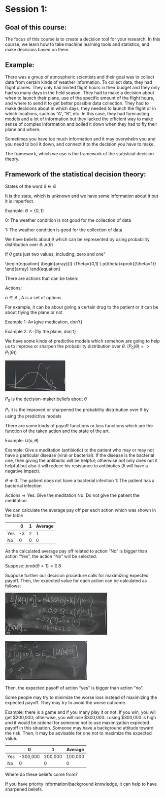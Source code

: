 # Session 1:

## Goal of this course:

The focus of this course is to create a decision tool for your research. In this course, we learn how to take machine learning tools and statistics, and make decisions based on them.

## Example: 
There was a group of atmospheric scientists and their goal was to collect data from certain kinds of weather information. To collect data, they had flight planes. They only had limited flight hours in their budget and they only had so many days in the field season. They had to make a decision about when to launch their plane, use of the specific amount of the flight hours, and where to send it to get better possible data collection. They had to make decisions about in which days, they needed to launch the flight or in which locations, such as “A”, “B”, etc. In this case, they had forecasting models and a lot of information but they lacked the efficient way to make sense of complex information and boiled it down when they had to fly their plane and where.

Sometimes you have too much information and it may overwhelm you and you need to boil it down, and connect it to the decision you have to make.

The framework, which we use is the framework of the statistical decision theory.
## Framework of the statistical decision theory:

States of the word $\theta \in \Theta$  

It is the state, which is unknown and we have some information about it but it is imperfect.

Example:  $\Theta = \{0,1\}$  

0: The weather condition is not good for the collection of data

1: The weather condition is good for the collection of data

We have beliefs about $\theta$ which can be represented by using probability distribution over $\theta$.  $p(\theta)$  

If $\theta$  gets just two values, including, zero and one"
 
 \begin{equation}
  \begin{array}{l}
    \Theta=\{0,1\} \\ 
     p(\theta)=prob\{{\theta=1}\}
  \end{array}
\end{equation}
 
 
There are actions that can be taken:

Actions:

$a \in A$ , A is a set of options

For example, it can be about giving a certain drug to the patient or it can be about flying the plane or not

Example 1: A={give medication, don't}

Example 2: A={fly the plane, don’t}

 
We have some kinds of predictive models which somehow are going to help us to improve or sharpen the probability distribution over $\theta$.  $(P_{0}(\theta)=>P_{1}(\theta))$
 
 ![1](Picturs/pic_1.png)
 
$P_{0}$ is the decision-maker beliefs about $\theta$

$P_{1}$ it is the improved or sharpened the probability distribution over $\theta$ by using the predictive models

There are some kinds of payoff functions or loss functions which are the function of the taken action and the state of the art.  

Example: $U(a, \theta)$

Example: Give a meditation (antibiotic) to the patient who may or may not have a particular disease (viral or bacterial). If the disease is the bacterial one, then giving the antibiotic will be helpful; otherwise not only does not it helpful but also it will reduce his resistance to antibiotics (It will have a negative impact).

$\theta$ => 0: The patient does not have a bacterial infection            1: The patient has a bacterial infection 

Actions => Yes: Give the meditation       No: Do not give the patient the meditation     

We can calculate the average pay off per each action which was shown in the table

 |               | 0             |      1       | Average      |
 | ------------- | ------------- |------------- |------------- |
 |       Yes     | -3            |2             |   1          |
 |       No      | 0             |0             |    0         |


 
As the calculated average pay off related to action “No” is bigger than action “Yes”, the action “No” will be selected.


Suppose: $prob\{\theta=1\}=0.8$
 

Suppose further our decision procedure calls for maximizing expected payoff. Then, the expected value for each action can be calculated as follows:
 
 ![2](Picturs/pic_2.png)

 ![3](Picturs/pic_3.png)
 
Then, the expected payoff of action “yes” is bigger than action “no”.

Some people may try to minimize the worse loss instead of maximizing the expected payoff. They may try to avoid the worse outcome. 

Example: there is a game and if you many play it or not. If you win, you will get $200,000; otherwise, you will lose $300,000. Losing $300,000 is high and it would be rational for someone not to use maximization expected payoff in this situation. Someone may have a background attitude toward the risk. Then, it may be advisable for one not to maximize the expected value.

 |               | 0             |      1       | Average      |
 | ------------- | ------------- |------------- |------------- |
 |       Yes     |  -300,000     |200,000       |   100,000    |
 |       No      | 0             |0             |    0         |


Where do these beliefs come from?

If you have priority information/background knowledge, it can help to have sharpened beliefs. 

